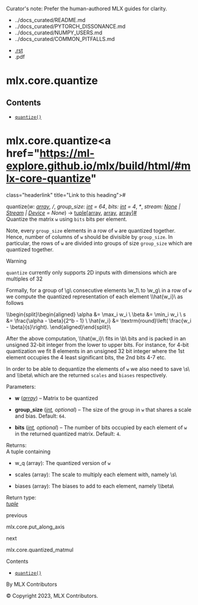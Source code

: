 Curator's note: Prefer the human-authored MLX guides for clarity.
- ../docs_curated/README.md
- ../docs_curated/PYTORCH_DISSONANCE.md
- ../docs_curated/NUMPY_USERS.md
- ../docs_curated/COMMON_PITFALLS.md


<div id="main-content" class="bd-main" role="main">

<div class="sbt-scroll-pixel-helper">

</div>

<div class="bd-content">

<div class="bd-article-container">

<div class="bd-header-article d-print-none">

<div class="header-article-items header-article__inner">

<div class="header-article-items__start">

<div class="header-article-item">

<span class="fa-solid fa-bars"></span>

</div>

</div>

<div class="header-article-items__end">

<div class="header-article-item">

<div class="article-header-buttons">

<a href="https://github.com/ml-explore/mlx"
class="btn btn-sm btn-source-repository-button"
data-bs-placement="bottom" data-bs-toggle="tooltip" target="_blank"
title="Source repository"><span class="btn__icon-container"> <em></em>
</span></a>

<div class="dropdown dropdown-download-buttons">

- <a
  href="https://ml-explore.github.io/mlx/build/html/_sources/python/_autosummary/mlx.core.quantize.rst"
  class="btn btn-sm btn-download-source-button dropdown-item"
  data-bs-placement="left" data-bs-toggle="tooltip" target="_blank"
  title="Download source file"><span class="btn__icon-container">
  <em></em> </span> <span class="btn__text-container">.rst</span></a>
- <span class="btn__icon-container"> </span>
  <span class="btn__text-container">.pdf</span>

</div>

<span class="btn__icon-container"> </span>

<span class="fa-solid fa-list"></span>

</div>

</div>

</div>

</div>

</div>

<div id="jb-print-docs-body" class="onlyprint">

# mlx.core.quantize

<div id="print-main-content">

<div id="jb-print-toc">

<div>

## Contents

</div>

- <a href="https://ml-explore.github.io/mlx/build/html/#mlx.core.quantize"
  class="reference internal nav-link"><span class="pre"><code
  class="docutils literal notranslate">quantize()</code></span></a>

</div>

</div>

</div>

<div id="searchbox">

</div>

<div id="mlx-core-quantize" class="section">

# mlx.core.quantize<a href="https://ml-explore.github.io/mlx/build/html/#mlx-core-quantize"
class="headerlink" title="Link to this heading">#</a>

<span class="sig-name descname"><span class="pre">quantize</span></span><span class="sig-paren">(</span>*<span class="n"><span class="pre">w</span></span><span class="p"><span class="pre">:</span></span><span class="w"> </span><span class="n"><a
href="https://ml-explore.github.io/mlx/build/html/python/_autosummary/mlx.core.array.html#mlx.core.array"
class="reference internal" title="mlx.core.array"><span
class="pre">array</span></a></span>*, *<span class="o"><span class="pre">/</span></span>*, *<span class="n"><span class="pre">group_size</span></span><span class="p"><span class="pre">:</span></span><span class="w"> </span><span class="n"><a href="https://docs.python.org/3/library/functions.html#int"
class="reference external" title="(in Python v3.13)"><span
class="pre">int</span></a></span><span class="w"> </span><span class="o"><span class="pre">=</span></span><span class="w"> </span><span class="default_value"><span class="pre">64</span></span>*, *<span class="n"><span class="pre">bits</span></span><span class="p"><span class="pre">:</span></span><span class="w"> </span><span class="n"><a href="https://docs.python.org/3/library/functions.html#int"
class="reference external" title="(in Python v3.13)"><span
class="pre">int</span></a></span><span class="w"> </span><span class="o"><span class="pre">=</span></span><span class="w"> </span><span class="default_value"><span class="pre">4</span></span>*, *<span class="o"><span class="pre">\*</span></span>*, *<span class="n"><span class="pre">stream</span></span><span class="p"><span class="pre">:</span></span><span class="w"> </span><span class="n"><a href="https://docs.python.org/3/library/constants.html#None"
class="reference external" title="(in Python v3.13)"><span
class="pre">None</span></a><span class="w"> </span><span class="p"><span class="pre">\|</span></span><span class="w"> </span><a
href="https://ml-explore.github.io/mlx/build/html/python/_autosummary/stream_class.html#mlx.core.Stream"
class="reference internal" title="mlx.core.Stream"><span
class="pre">Stream</span></a><span class="w"> </span><span class="p"><span class="pre">\|</span></span><span class="w"> </span><a
href="https://ml-explore.github.io/mlx/build/html/python/_autosummary/mlx.core.Device.html#mlx.core.Device"
class="reference internal" title="mlx.core.Device"><span
class="pre">Device</span></a></span><span class="w"> </span><span class="o"><span class="pre">=</span></span><span class="w"> </span><span class="default_value"><span class="pre">None</span></span>*<span class="sig-paren">)</span> <span class="sig-return"><span class="sig-return-icon">→</span> <span class="sig-return-typehint"><a href="https://docs.python.org/3/library/stdtypes.html#tuple"
class="reference external" title="(in Python v3.13)"><span
class="pre">tuple</span></a><span class="p"><span class="pre">\[</span></span><a
href="https://ml-explore.github.io/mlx/build/html/python/_autosummary/mlx.core.array.html#mlx.core.array"
class="reference internal" title="mlx.core.array"><span
class="pre">array</span></a><span class="p"><span class="pre">,</span></span><span class="w"> </span><a
href="https://ml-explore.github.io/mlx/build/html/python/_autosummary/mlx.core.array.html#mlx.core.array"
class="reference internal" title="mlx.core.array"><span
class="pre">array</span></a><span class="p"><span class="pre">,</span></span><span class="w"> </span><a
href="https://ml-explore.github.io/mlx/build/html/python/_autosummary/mlx.core.array.html#mlx.core.array"
class="reference internal" title="mlx.core.array"><span
class="pre">array</span></a><span class="p"><span class="pre">\]</span></span></span></span><a href="https://ml-explore.github.io/mlx/build/html/#mlx.core.quantize"
class="headerlink" title="Link to this definition">#</a>  
Quantize the matrix <span class="pre">`w`</span> using
<span class="pre">`bits`</span> bits per element.

Note, every <span class="pre">`group_size`</span> elements in a row of
<span class="pre">`w`</span> are quantized together. Hence, number of
columns of <span class="pre">`w`</span> should be divisible by
<span class="pre">`group_size`</span>. In particular, the rows of
<span class="pre">`w`</span> are divided into groups of size
<span class="pre">`group_size`</span> which are quantized together.

<div class="admonition warning">

Warning

<span class="pre">`quantize`</span> currently only supports 2D inputs
with dimensions which are multiples of 32

</div>

Formally, for a group of
<span class="math notranslate nohighlight">\\g\\</span> consecutive
elements <span class="math notranslate nohighlight">\\w_1\\</span> to
<span class="math notranslate nohighlight">\\w_g\\</span> in a row of
<span class="pre">`w`</span> we compute the quantized representation of
each element
<span class="math notranslate nohighlight">\\\hat{w_i}\\</span> as
follows

<div class="math notranslate nohighlight">

\\\begin{split}\begin{aligned} \alpha &= \max_i w_i \\ \beta &= \min_i
w_i \\ s &= \frac{\alpha - \beta}{2^b - 1} \\ \hat{w_i} &=
\textrm{round}\left( \frac{w_i - \beta}{s}\right).
\end{aligned}\end{split}\\

</div>

After the above computation,
<span class="math notranslate nohighlight">\\\hat{w_i}\\</span> fits in
<span class="math notranslate nohighlight">\\b\\</span> bits and is
packed in an unsigned 32-bit integer from the lower to upper bits. For
instance, for 4-bit quantization we fit 8 elements in an unsigned 32 bit
integer where the 1st element occupies the 4 least significant bits, the
2nd bits 4-7 etc.

In order to be able to dequantize the elements of
<span class="pre">`w`</span> we also need to save
<span class="math notranslate nohighlight">\\s\\</span> and
<span class="math notranslate nohighlight">\\\beta\\</span> which are
the returned <span class="pre">`scales`</span> and
<span class="pre">`biases`</span> respectively.

Parameters<span class="colon">:</span>  
- **w** (<a
  href="https://ml-explore.github.io/mlx/build/html/python/_autosummary/mlx.core.array.html#mlx.core.array"
  class="reference internal" title="mlx.core.array"><em>array</em></a>)
  – Matrix to be quantized

- **group_size**
  (<a href="https://docs.python.org/3/library/functions.html#int"
  class="reference external" title="(in Python v3.13)"><em>int</em></a>*,*
  *optional*) – The size of the group in <span class="pre">`w`</span>
  that shares a scale and bias. Default: <span class="pre">`64`</span>.

- **bits**
  (<a href="https://docs.python.org/3/library/functions.html#int"
  class="reference external" title="(in Python v3.13)"><em>int</em></a>*,*
  *optional*) – The number of bits occupied by each element of
  <span class="pre">`w`</span> in the returned quantized matrix.
  Default: <span class="pre">`4`</span>.

Returns<span class="colon">:</span>  
A tuple containing

- w_q (array): The quantized version of <span class="pre">`w`</span>

- scales (array): The scale to multiply each element with, namely
  <span class="math notranslate nohighlight">\\s\\</span>

- biases (array): The biases to add to each element, namely
  <span class="math notranslate nohighlight">\\\beta\\</span>

Return type<span class="colon">:</span>  
<a href="https://docs.python.org/3/library/stdtypes.html#tuple"
class="reference external" title="(in Python v3.13)"><em>tuple</em></a>

</div>

<div class="prev-next-area">

<a
href="https://ml-explore.github.io/mlx/build/html/python/_autosummary/mlx.core.put_along_axis.html"
class="left-prev" title="previous page"><em></em></a>

<div class="prev-next-info">

previous

mlx.core.put_along_axis

</div>

<a
href="https://ml-explore.github.io/mlx/build/html/python/_autosummary/mlx.core.quantized_matmul.html"
class="right-next" title="next page"></a>

<div class="prev-next-info">

next

mlx.core.quantized_matmul

</div>

</div>

</div>

<div class="bd-sidebar-secondary bd-toc">

<div class="sidebar-secondary-items sidebar-secondary__inner">

<div class="sidebar-secondary-item">

<div class="page-toc tocsection onthispage">

Contents

</div>

- <a href="https://ml-explore.github.io/mlx/build/html/#mlx.core.quantize"
  class="reference internal nav-link"><span class="pre"><code
  class="docutils literal notranslate">quantize()</code></span></a>

</div>

</div>

</div>

</div>

<div class="bd-footer-content__inner container">

<div class="footer-item">

By MLX Contributors

</div>

<div class="footer-item">

© Copyright 2023, MLX Contributors.  

</div>

<div class="footer-item">

</div>

<div class="footer-item">

</div>

</div>

</div>
